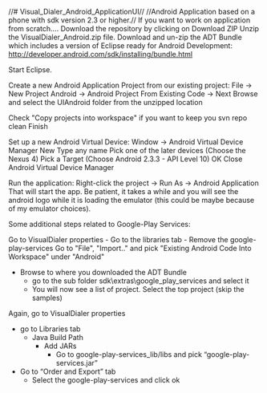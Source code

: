 //# Visual_Dialer_Android_ApplicationUI//
//Android Application based on a phone with sdk version 2.3 or higher.//
If you want to work on application from scratch....
Download the repository by clicking on  Download ZIP
Unzip the VisualDialer_Android.zip file. 
Download and un-zip the ADT Bundle which includes a version of Eclipse ready for Android Development:
http://developer.android.com/sdk/installing/bundle.html

Start Eclipse.

Create a new Android Application Project from our existing project:
File -> New Project
Android -> Android Project From Existing Code -> Next
Browse and select the UIAndroid folder from the unzipped location

Check "Copy projects into workspace" if you want to keep you svn repo clean
Finish

Set up a new Android Virtual Device:
Window -> Android Virtual Device Manager
New
Type any name
Pick one of the later devices (Choose the Nexus 4)
Pick a Target (Choose Android 2.3.3 - API Level 10)
OK
Close Android Virtual Device Manager

Run the application:
Right-click the project -> Run As -> Android Application
That will start the app.
Be patient, it takes a while and you will see the android logo while it is loading the emulator (this could be maybe because of my emulator choices).

Some additional steps related to Google-Play Services:

Go to VisualDialer properties
	- Go to the libraries tab
		- Remove the google-play-services
Go to "File", "Import.." and pick "Existing Android Code Into Workspace" under "Android"
 - Browse to where you downloaded the ADT Bundle
	- go to the sub folder sdk\extras\google_play_services and select it
	- You will now see a list of project. Select the top project (skip the samples)

Again, go to VisualDialer properties
 - go to Libraries tab
	- Java Build Path
		- Add JARs
			- Go to google-play-services_lib/libs and pick “google-play-services.jar”
 - Go to “Order and Export” tab
	- Select the google-play-services and click ok

